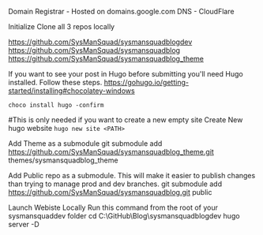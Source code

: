 
Domain Registrar - Hosted on domains.google.com
DNS - CloudFlare

Initialize Clone all 3 repos locally

https://github.com/SysManSquad/sysmansquadblogdev
https://github.com/SysManSquad/sysmansquadblog
https://github.com/SysManSquad/sysmansquadblog_theme


If you want to see your post in Hugo before submitting you'll need Hugo installed. Follow these steps.
https://gohugo.io/getting-started/installing#chocolatey-windows

`choco install hugo -confirm`

#This is only needed if you want to create a new empty site
Create New hugo website
`hugo new site <PATH>`

Add Theme as a submodule
git submodule add https://github.com/SysManSquad/sysmansquadblog_theme.git themes/sysmansquadblog_theme

Add Public repo as a submodule. This will make it easier to publish changes than trying to manage prod and dev branches.
git submodule add https://github.com/SysManSquad/sysmansquadblog.git public

Launch Webiste Locally
Run this command from the root of your sysmansquaddev folder
cd C:\GitHub\Blog\sysmansquadblogdev
hugo server -D

